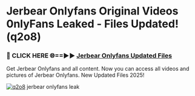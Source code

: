 # Jerbear Onlyfans Original Videos 0nlyFans Leaked - Files Updated! (q2o8)

<h3>🔴 CLICK HERE 🌐==►► <a href="https://tinyurl.com/3hn5wdd3" rel="nofollow">Jerbear Onlyfans Updated Files</a></h3>

Get Jerbear Onlyfans and all content. Now you can access all videos and pictures of Jerbear Onlyfans. New Updated Files 2025!

[![q2o8](https://i.imgur.com/4HnBqBT.gif)](https://tinyurl.com/3hn5wdd3)
jerbear onlyfans leak